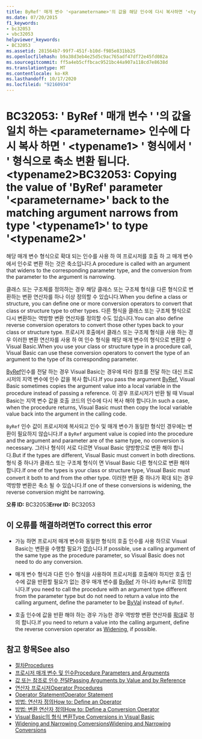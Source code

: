 ```yaml
---
title: ByRef' 매개 변수 '<parametername>'의 값을 해당 인수에 다시 복사하면 '<typename1>' 형식에서 '<typename2>' 형식으로 축소 변환됩니다.
ms.date: 07/20/2015
f1_keywords:
- bc32053
- vbc32053
helpviewer_keywords:
- BC32053
ms.assetid: 281564b7-99f7-451f-b10d-f985e831bb25
ms.openlocfilehash: b9a38d3eb4e25d5c9ac765adf47df72e45fd082a
ms.sourcegitcommit: ff5a4eb5cffbcac9521bc44a907a118cd7e8638d
ms.translationtype: MT
ms.contentlocale: ko-KR
ms.lasthandoff: 10/17/2020
ms.locfileid: "92160934"
---
```

# <a name="bc32053-copying-the-value-of-byref-parameter-parametername-back-to-the-matching-argument-narrows-from-type-typename1-to-type-typename2"></a><span data-ttu-id="ad265-102">BC32053: ' ByRef ' 매개 변수 ' '의 값을 일치 하는 \<parametername> 인수에 다시 복사 하면 ' \<typename1> ' 형식에서 ' ' 형식으로 축소 변환 됩니다. \<typename2></span><span class="sxs-lookup"><span data-stu-id="ad265-102">BC32053: Copying the value of 'ByRef' parameter '\<parametername>' back to the matching argument narrows from type '\<typename1>' to type '\<typename2>'</span></span>

<span data-ttu-id="ad265-103">해당 매개 변수 형식으로 확대 되는 인수를 사용 하 여 프로시저를 호출 하 고 매개 변수에서 인수로 변환 하는 것은 축소입니다.</span><span class="sxs-lookup"><span data-stu-id="ad265-103">A procedure is called with an argument that widens to the corresponding parameter type, and the conversion from the parameter to the argument is narrowing.</span></span>

 <span data-ttu-id="ad265-104">클래스 또는 구조체를 정의하는 경우 해당 클래스 또는 구조체 형식을 다른 형식으로 변환하는 변환 연산자를 하나 이상 정의할 수 있습니다.</span><span class="sxs-lookup"><span data-stu-id="ad265-104">When you define a class or structure, you can define one or more conversion operators to convert that class or structure type to other types.</span></span> <span data-ttu-id="ad265-105">다른 형식을 클래스 또는 구조체 형식으로 다시 변환하는 역방향 변환 연산자를 정의할 수도 있습니다.</span><span class="sxs-lookup"><span data-stu-id="ad265-105">You can also define reverse conversion operators to convert those other types back to your class or structure type.</span></span> <span data-ttu-id="ad265-106">프로시저 호출에서 클래스 또는 구조체 형식을 사용 하는 경우 이러한 변환 연산자를 사용 하 여 인수 형식을 해당 매개 변수의 형식으로 변환할 수 Visual Basic.</span><span class="sxs-lookup"><span data-stu-id="ad265-106">When you use your class or structure type in a procedure call, Visual Basic can use these conversion operators to convert the type of an argument to the type of its corresponding parameter.</span></span>

 <span data-ttu-id="ad265-107">[ByRef](../modifiers/byref.md)인수를 전달 하는 경우 Visual Basic는 경우에 따라 참조를 전달 하는 대신 프로시저의 지역 변수에 인수 값을 복사 합니다.</span><span class="sxs-lookup"><span data-stu-id="ad265-107">If you pass the argument [ByRef](../modifiers/byref.md), Visual Basic sometimes copies the argument value into a local variable in the procedure instead of passing a reference.</span></span> <span data-ttu-id="ad265-108">이 경우 프로시저가 반환 될 때 Visual Basic는 지역 변수 값을 호출 코드의 인수에 다시 복사 해야 합니다.</span><span class="sxs-lookup"><span data-stu-id="ad265-108">In such a case, when the procedure returns, Visual Basic must then copy the local variable value back into the argument in the calling code.</span></span>

 <span data-ttu-id="ad265-109">`ByRef` 인수 값이 프로시저에 복사되고 인수 및 매개 변수가 동일한 형식인 경우에는 변환이 필요하지 않습니다.</span><span class="sxs-lookup"><span data-stu-id="ad265-109">If a `ByRef` argument value is copied into the procedure and the argument and parameter are of the same type, no conversion is necessary.</span></span> <span data-ttu-id="ad265-110">그러나 형식이 서로 다르면 Visual Basic 양방향으로 변환 해야 합니다.</span><span class="sxs-lookup"><span data-stu-id="ad265-110">But if the types are different, Visual Basic must convert in both directions.</span></span> <span data-ttu-id="ad265-111">형식 중 하나가 클래스 또는 구조체 형식이 면 Visual Basic 다른 형식으로 변환 해야 합니다.</span><span class="sxs-lookup"><span data-stu-id="ad265-111">If one of the types is your class or structure type, Visual Basic must convert it both to and from the other type.</span></span> <span data-ttu-id="ad265-112">이러한 변환 중 하나가 확대 되는 경우 역방향 변환은 축소 될 수 있습니다.</span><span class="sxs-lookup"><span data-stu-id="ad265-112">If one of these conversions is widening, the reverse conversion might be narrowing.</span></span>

 <span data-ttu-id="ad265-113">**오류 ID:** BC32053</span><span class="sxs-lookup"><span data-stu-id="ad265-113">**Error ID:** BC32053</span></span>

## <a name="to-correct-this-error"></a><span data-ttu-id="ad265-114">이 오류를 해결하려면</span><span class="sxs-lookup"><span data-stu-id="ad265-114">To correct this error</span></span>

- <span data-ttu-id="ad265-115">가능 하면 프로시저 매개 변수와 동일한 형식의 호출 인수를 사용 하므로 Visual Basic는 변환을 수행할 필요가 없습니다.</span><span class="sxs-lookup"><span data-stu-id="ad265-115">If possible, use a calling argument of the same type as the procedure parameter, so Visual Basic does not need to do any conversion.</span></span>

- <span data-ttu-id="ad265-116">매개 변수 형식과 다른 인수 형식을 사용하여 프로시저를 호출해야 하지만 호출 인수에 값을 반환할 필요가 없는 경우 매개 변수를 [ByRef](../modifiers/byval.md) 가 아니라 `ByRef`로 정의합니다.</span><span class="sxs-lookup"><span data-stu-id="ad265-116">If you need to call the procedure with an argument type different from the parameter type but do not need to return a value into the calling argument, define the parameter to be [ByVal](../modifiers/byval.md) instead of `ByRef`.</span></span>

- <span data-ttu-id="ad265-117">호출 인수에 값을 반환 해야 하는 경우 가능한 경우 역방향 변환 연산자를 [확대](../modifiers/widening.md)로 정의 합니다.</span><span class="sxs-lookup"><span data-stu-id="ad265-117">If you need to return a value into the calling argument, define the reverse conversion operator as [Widening](../modifiers/widening.md), if possible.</span></span>

## <a name="see-also"></a><span data-ttu-id="ad265-118">참고 항목</span><span class="sxs-lookup"><span data-stu-id="ad265-118">See also</span></span>

- [<span data-ttu-id="ad265-119">절차</span><span class="sxs-lookup"><span data-stu-id="ad265-119">Procedures</span></span>](../../programming-guide/language-features/procedures/index.md)
- [<span data-ttu-id="ad265-120">프로시저 매개 변수 및 인수</span><span class="sxs-lookup"><span data-stu-id="ad265-120">Procedure Parameters and Arguments</span></span>](../../programming-guide/language-features/procedures/procedure-parameters-and-arguments.md)
- [<span data-ttu-id="ad265-121">값 또는 참조로 인수 전달</span><span class="sxs-lookup"><span data-stu-id="ad265-121">Passing Arguments by Value and by Reference</span></span>](../../programming-guide/language-features/procedures/passing-arguments-by-value-and-by-reference.md)
- [<span data-ttu-id="ad265-122">연산자 프로시저</span><span class="sxs-lookup"><span data-stu-id="ad265-122">Operator Procedures</span></span>](../../programming-guide/language-features/procedures/operator-procedures.md)
- [<span data-ttu-id="ad265-123">Operator Statement</span><span class="sxs-lookup"><span data-stu-id="ad265-123">Operator Statement</span></span>](../statements/operator-statement.md)
- [<span data-ttu-id="ad265-124">방법: 연산자 정의</span><span class="sxs-lookup"><span data-stu-id="ad265-124">How to: Define an Operator</span></span>](../../programming-guide/language-features/procedures/how-to-define-an-operator.md)
- [<span data-ttu-id="ad265-125">방법: 변환 연산자 정의</span><span class="sxs-lookup"><span data-stu-id="ad265-125">How to: Define a Conversion Operator</span></span>](../../programming-guide/language-features/procedures/how-to-define-a-conversion-operator.md)
- [<span data-ttu-id="ad265-126">Visual Basic의 형식 변환</span><span class="sxs-lookup"><span data-stu-id="ad265-126">Type Conversions in Visual Basic</span></span>](../../programming-guide/language-features/data-types/type-conversions.md)
- [<span data-ttu-id="ad265-127">Widening and Narrowing Conversions</span><span class="sxs-lookup"><span data-stu-id="ad265-127">Widening and Narrowing Conversions</span></span>](../../programming-guide/language-features/data-types/widening-and-narrowing-conversions.md)
